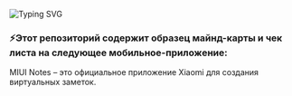 ![Typing SVG](https://readme-typing-svg.herokuapp.com?color=%2356BCF8&lines=This+is+Mobile-Testing+portfolio)

### ⚡Этот репозиторий содержит образец майнд-карты и чек листа на следующее мобильное-приложение:
MIUI Notes – это официальное приложение Xiaomi для создания виртуальных заметок. 
